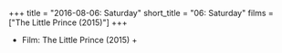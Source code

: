 +++
title = "2016-08-06: Saturday"
short_title = "06: Saturday"
films = ["The Little Prince (2015)"]
+++


* Film: The Little Prince (2015) +
